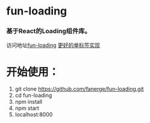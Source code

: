 # fun-loading
### 基于React的Loading组件库。
访问地址[fun-loading](https://fanerge.github.io/fun-loading/dist/index.html#/)
[更好的单标签实现](https://github.com/lukehaas/css-loaders)
# 开始使用：
1.  git clone https://github.com/fanerge/fun-loading.git
2.  cd fun-loading
3.  npm install
4.  npm start
5.  localhost:8000 
